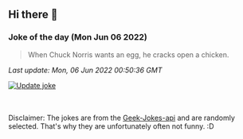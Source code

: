 ## Hi there 👋

### Joke of the day (Mon Jun 06 2022)
<!-- joke -->
>When Chuck Norris wants an egg, he cracks open a chicken.
<!-- /joke -->

*Last update: Mon, 06 Jun 2022 00:50:36 GMT*

[![Update joke](https://github.com/nclskfm/nclskfm/actions/workflows/joke.yml/badge.svg)](https://github.com/nclskfm/nclskfm/actions/workflows/joke.yml)

<br><br>
Disclaimer: The jokes are from the [Geek-Jokes-api](https://github.com/sameerkumar18/geek-joke-api) and are randomly selected. That's why they are unfortunately often not funny. :D
